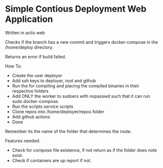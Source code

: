 # Simple Contious Deployment Web Application 

Written in actix web

Checks if the branch has a new commit and triggers docker-compose in the /home/deploy directory.

Returns an error if build failed.

How To:
 - Create the user deployer
 - Add ssh keys to deployer, root and github
 - Run the for compiling and placing the compiled binaries in their respective folders
 - Add ONLY the worker to sudoers with nopasswd such that it can run sudo docker-compose.
 - Run the scripts service scripts
 - Clone repos into /home/deployer/repos folder
 - Add github actions
 - Done

Remember its the name of the folder that determines the route.


Features needed:
 - Check for compose file existence, if not return as if the folder does note exist.
 - Check if containers are up report if not.

